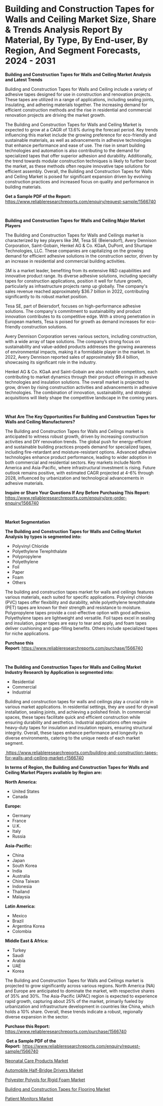 <p><h1>Building and Construction Tapes for Walls and Ceiling Market Size, Share & Trends Analysis Report By Material, By Type, By End-user, By Region, And Segment Forecasts, 2024 - 2031</h1></p><p><strong>Building and Construction Tapes for Walls and Ceiling Market Analysis and Latest Trends</strong></p>
<p><p>Building and Construction Tapes for Walls and Ceiling include a variety of adhesive tapes designed for use in construction and renovation projects. These tapes are utilized in a range of applications, including sealing joints, insulating, and adhering materials together. The increasing demand for efficient construction methods and the rise in residential and commercial renovation projects are driving the market growth.</p><p>The Building and Construction Tapes for Walls and Ceiling Market is expected to grow at a CAGR of 13.6% during the forecast period. Key trends influencing this market include the growing preference for eco-friendly and sustainable materials, as well as advancements in adhesive technologies that enhance performance and ease of use. The rise in smart building technologies and automation is also contributing to the demand for specialized tapes that offer superior adhesion and durability. Additionally, the trend towards modular construction techniques is likely to further boost the market, as these methods often require innovative tape solutions for efficient assembly. Overall, the Building and Construction Tapes for Walls and Ceiling Market is poised for significant expansion driven by evolving construction practices and increased focus on quality and performance in building materials.</p></p>
<p><strong>Get a Sample PDF of the Report:&nbsp;</strong> <a href="https://www.reliableresearchreports.com/enquiry/request-sample/1566740">https://www.reliableresearchreports.com/enquiry/request-sample/1566740</a></p>
<p>&nbsp;</p>
<p><strong>Building and Construction Tapes for Walls and Ceiling Major Market Players</strong></p>
<p><p>The Building and Construction Tapes for Walls and Ceilings market is characterized by key players like 3M, Tesa SE (Beiersdorf), Avery Dennison Corporation, Saint-Gobain, Henkel AG & Co. KGaA, DuPont, and Shurtape Technologies, LLC. These companies are capitalizing on the growing demand for efficient adhesive solutions in the construction sector, driven by an increase in residential and commercial building activities.</p><p>3M is a market leader, benefiting from its extensive R&D capabilities and innovative product range. Its diverse adhesive solutions, including specialty tapes for construction applications, position it well for future growth, particularly as infrastructure projects ramp up globally. The company's sales revenue reached approximately $36.7 billion in 2022, contributing significantly to its robust market position.</p><p>Tesa SE, part of Beiersdorf, focuses on high-performance adhesive solutions. The company's commitment to sustainability and product innovation contributes to its competitive edge. With a strong penetration in European markets, Tesa is poised for growth as demand increases for eco-friendly construction solutions.</p><p>Avery Dennison Corporation serves various sectors, including construction, with a wide array of tape solutions. The company’s strong focus on sustainability and value-added products addresses the growing awareness of environmental impacts, making it a formidable player in the market. In 2022, Avery Dennison reported sales of approximately $9.4 billion, showcasing its significant role in the industry.</p><p>Henkel AG & Co. KGaA and Saint-Gobain are also notable competitors, each contributing to market dynamics through their product offerings in adhesive technologies and insulation solutions. The overall market is projected to grow, driven by rising construction activities and advancements in adhesive technologies. The combination of innovation, sustainability, and strategic acquisitions will likely shape the competitive landscape in the coming years.</p></p>
<p>&nbsp;</p>
<p><strong>What Are The Key Opportunities For Building and Construction Tapes for Walls and Ceiling Manufacturers?</strong></p>
<p><p>The Building and Construction Tapes for Walls and Ceilings market is anticipated to witness robust growth, driven by increasing construction activities and DIY renovation trends. The global push for energy-efficient and sustainable building practices propels demand for specialized tapes, including fire-retardant and moisture-resistant options. Advanced adhesive technologies enhance product performance, leading to wider adoption in both commercial and residential sectors. Key markets include North America and Asia-Pacific, where infrastructural investment is rising. Future outlook remains positive, with estimated CAGR projected at 4-6% through 2028, influenced by urbanization and technological advancements in adhesive materials.</p></p>
<p><strong>Inquire or Share Your Questions If Any Before Purchasing This Report:</strong> <a href="https://www.reliableresearchreports.com/enquiry/pre-order-enquiry/1566740">https://www.reliableresearchreports.com/enquiry/pre-order-enquiry/1566740</a></p>
<p>&nbsp;</p>
<p><strong>Market Segmentation</strong></p>
<p><strong>The Building and Construction Tapes for Walls and Ceiling Market Analysis by types is segmented into:</strong></p>
<p><ul><li>Polyvinyl Chloride</li><li>Polyethylene Terephthalate</li><li>Polypropylene</li><li>Polyethylene</li><li>Foil</li><li>Paper</li><li>Foam</li><li>Others</li></ul></p>
<p><p>The building and construction tapes market for walls and ceilings features various materials, each suited for specific applications. Polyvinyl chloride (PVC) tapes offer flexibility and durability, while polyethylene terephthalate (PET) tapes are known for their strength and resistance to moisture. Polypropylene tapes provide a cost-effective option with good adhesion. Polyethylene tapes are lightweight and versatile. Foil tapes excel in sealing and insulation, paper tapes are easy to tear and apply, and foam tapes deliver cushioning and gap-filling benefits. Others include specialized tapes for niche applications.</p></p>
<p><strong>Purchase this Report:&nbsp;</strong><a href="https://www.reliableresearchreports.com/purchase/1566740">https://www.reliableresearchreports.com/purchase/1566740</a></p>
<p>&nbsp;</p>
<p><strong>The Building and Construction Tapes for Walls and Ceiling Market Industry Research by Application is segmented into:</strong></p>
<p><ul><li>Residential</li><li>Commercial</li><li>Industrial</li></ul></p>
<p><p>Building and construction tapes for walls and ceilings play a crucial role in various market applications. In residential settings, they are used for drywall installation, sealing joints, and achieving a polished finish. In commercial spaces, these tapes facilitate quick and efficient construction while ensuring durability and aesthetics. Industrial applications often require heavy-duty tapes for insulation and insulation repairs, ensuring structural integrity. Overall, these tapes enhance performance and longevity in diverse environments, catering to the unique needs of each market segment.</p></p>
<p><a href="https://www.reliableresearchreports.com/building-and-construction-tapes-for-walls-and-ceiling-market-r1566740">&nbsp;https://www.reliableresearchreports.com/building-and-construction-tapes-for-walls-and-ceiling-market-r1566740</a></p>
<p><strong>In terms of Region, the Building and Construction Tapes for Walls and Ceiling Market Players available by Region are:</strong></p>
<p>
    <p> <strong> North America: </strong>
        <ul>
            <li>United States</li>
            <li>Canada</li>
        </ul>
        </p> 
    <p> <strong> Europe: </strong>
        <ul>
            <li>Germany</li>
            <li>France</li>
            <li>U.K.</li>
            <li>Italy</li>
            <li>Russia</li>
        </ul>
        </p> 
    <p> <strong> Asia-Pacific: </strong>
        <ul>
            <li>China</li>
            <li>Japan</li>
            <li>South Korea</li>
            <li>India</li>
            <li>Australia</li>
            <li>China Taiwan</li>
            <li>Indonesia</li>
            <li>Thailand</li>
            <li>Malaysia</li>
        </ul>
        </p> 
    <p> <strong> Latin America: </strong>
        <ul>
            <li>Mexico</li>
            <li>Brazil</li>
            <li>Argentina Korea</li>
            <li>Colombia</li>
        </ul>
        </p> 
    <p> <strong> Middle East & Africa: </strong>
        <ul>
            <li>Turkey</li>
            <li>Saudi</li>
            <li>Arabia</li>
            <li>UAE</li>
            <li>Korea</li>
        </ul>
    </p>
    </p>
<p><p>The Building and Construction Tapes for Walls and Ceilings market is projected to grow significantly across various regions. North America (NA) and Europe are anticipated to dominate the market, with respective shares of 35% and 30%. The Asia-Pacific (APAC) region is expected to experience rapid growth, capturing about 25% of the market, primarily fueled by urbanization and infrastructure development in countries like China, which holds a 10% share. Overall, these trends indicate a robust, regionally diverse expansion in the sector.</p></p>
<p><strong>Purchase this Report: </strong><a href="https://www.reliableresearchreports.com/purchase/1566740">https://www.reliableresearchreports.com/purchase/1566740</a></p>
<p>&nbsp;<strong>Get a Sample PDF of the Report:&nbsp;&nbsp;</strong><a href="https://www.reliableresearchreports.com/enquiry/request-sample/1566740">https://www.reliableresearchreports.com/enquiry/request-sample/1566740</a></p>
<p><strong></strong></p>
<p><p><a href="https://www.linkedin.com/pulse/neonatal-care-products-market-essentials-key-players-demand-uqlie">Neonatal Care Products Market</a></p><p><a href="https://issuu.com/reportprime-2/docs/automobile-half-bridge-drivers-mark_9a689dd485dfde">Automobile Half-Bridge Drivers Market</a></p><p><a href="https://medium.com/@philtoryphy7876567/polyester-polyols-for-rigid-foam-industry-forecast-market-shifts-and-strategic-imperatives-3040cd97edd7">Polyester Polyols for Rigid Foam Market</a></p><p><a href="https://github.com/elizabethdagraca/Market-Research-Report-List-5/blob/main/building-and-construction-tapes-for-flooring-market.md">Building and Construction Tapes for Flooring Market</a></p><p><a href="https://www.linkedin.com/pulse/patient-monitors-market-overview-regional-outlook-competitive-bi28e">Patient Monitors Market</a></p></p>